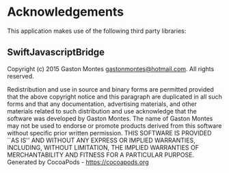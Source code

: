 # Acknowledgements
This application makes use of the following third party libraries:

## SwiftJavascriptBridge

Copyright (c) 2015 Gaston Montes <gastonmontes@hotmail.com>.
All rights reserved.

Redistribution and use in source and binary forms are permitted
provided that the above copyright notice and this paragraph are
duplicated in all such forms and that any documentation,
advertising materials, and other materials related to such
distribution and use acknowledge that the software was developed
by Gaston Montes. The name of Gaston Montes
may not be used to endorse or promote products derived
from this software without specific prior written permission.
THIS SOFTWARE IS PROVIDED ``AS IS'' AND WITHOUT ANY EXPRESS OR
IMPLIED WARRANTIES, INCLUDING, WITHOUT LIMITATION, THE IMPLIED
WARRANTIES OF MERCHANTABILITY AND FITNESS FOR A PARTICULAR PURPOSE.
Generated by CocoaPods - https://cocoapods.org
